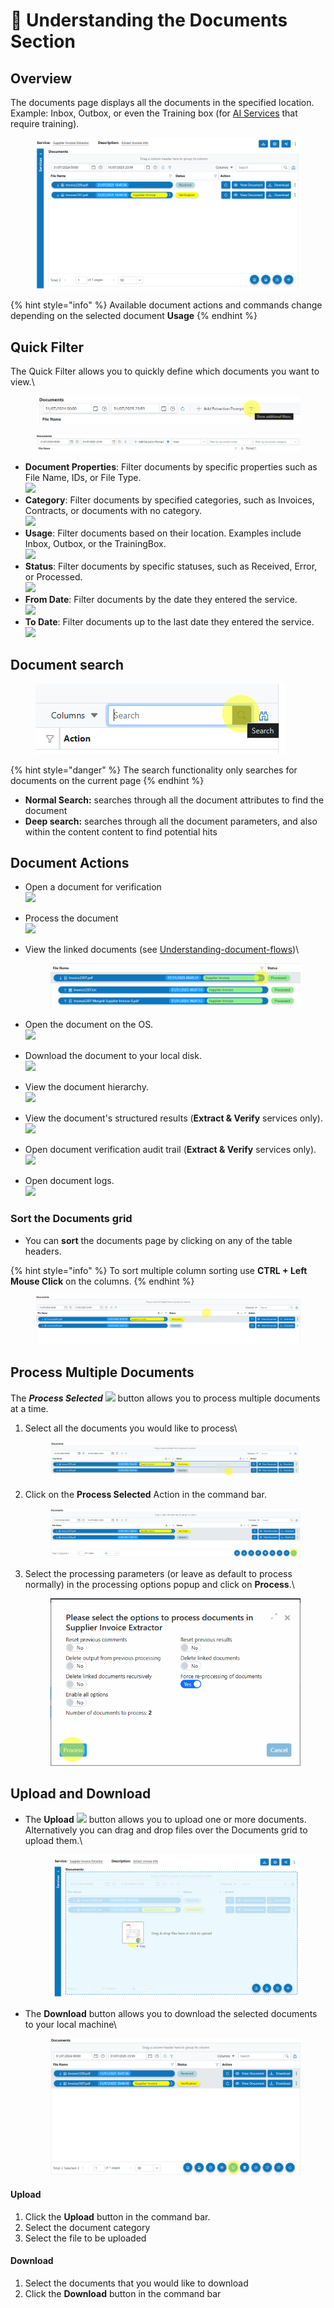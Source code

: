 # 🧠 Understanding the Documents Section

## Overview

The documents page displays all the documents in the specified location. Example: Inbox, Outbox, or even the Training box (for [AI Services](../services/) that require training).

<figure><img src="../assets/image (70).png" alt=""><figcaption></figcaption></figure>

{% hint style="info" %}
Available document actions and commands change depending on the selected document **Usage**
{% endhint %}

## Quick Filter

The Quick Filter allows you to quickly define which documents you want to view.\


<div align="left"><figure><img src="../assets/image (11) (1) (1) (1) (1).png" alt=""><figcaption></figcaption></figure></div>

<figure><img src="../assets/image (12) (1) (1) (1) (1).png" alt=""><figcaption></figcaption></figure>

* **Document Properties**: Filter documents by specific properties such as File Name, IDs, or File Type.\
  ![](<(../assets/image (13) (1) (1) (1) (1).png>)
* **Category**: Filter documents by specified categories, such as Invoices, Contracts, or documents with no category.\
  ![](<(../assets/image (14) (1) (1) (1) (1).png>)
* **Usage**: Filter documents based on their location. Examples include Inbox, Outbox, or the TrainingBox.\
  ![](<(../assets/image (15) (1) (1) (1) (1).png>)
* **Status**: Filter documents by specific statuses, such as Received, Error, or Processed.\
  ![](<(../assets/image (16) (1) (1) (1) (1).png>)
* **From Date**: Filter documents by the date they entered the service.\
  ![](<(../assets/image (17) (1) (1) (1) (1).png>)
* **To Date**: Filter documents up to the last date they entered the service.\
  ![](<(../assets/image (18) (1) (1) (1) (1).png>)

## Document search

<div align="left"><figure><img src="../assets/image (19) (1) (1) (1) (1).png" alt=""><figcaption></figcaption></figure></div>

{% hint style="danger" %}
The search functionality only searches for documents on the current page
{% endhint %}

* **Normal Search:** searches through all the document attributes to find the document
* **Deep search:** searches through all the document parameters, and also within the content content to find potential hits

## Document Actions

* Open a document for verification\
  ![](<(../assets/image (21) (1) (1) (1) (1).png>)
* Process the document\
  ![](<(../assets/image (20) (1) (1) (1) (1).png>)
*   View the linked documents (see [Understanding-document-flows](understanding-document-flows.md))\


    <figure><img src="../assets/image (22) (1) (1) (1).png" alt=""><figcaption></figcaption></figure>
* Open the document on the OS.\
  ![](<(../assets/image (23) (1) (1) (1).png>)
* Download the document to your local disk.\
  ![](<(../assets/image (24) (1) (1) (1).png>)
* View the document hierarchy.\
  ![](<(../assets/image (54) (1).png>)
* View the document's structured results (**Extract & Verify** services only).\
  ![](<(../assets/image (55) (1).png>)
* Open document verification audit trail (**Extract & Verify** services only).\
  ![](<(../assets/image (56) (1).png>)
* Open document logs.\
  ![](<(../assets/image (25) (1) (1) (1).png>)

### Sort the Documents grid

* You can **sort** the documents page by clicking on any of the table headers.

{% hint style="info" %}
To sort multiple column sorting use **CTRL + Left Mouse Click** on the columns.
{% endhint %}

<figure><img src="../assets/image (58) (1).png" alt=""><figcaption></figcaption></figure>

## Process Multiple Documents

The _**Process Selected**&#x20;_&#x20;![](<(../assets/image (59) (1).png>)  button  allows you to process multiple documents at a time.

1.  Select all the documents you would like to process\


    <figure><img src="../assets/image (61) (1).png" alt=""><figcaption></figcaption></figure>
2.  Click on the **Process Selected** Action in the command bar.

    <figure><img src="../assets/image (63) (1).png" alt=""><figcaption></figcaption></figure>
3.  Select the processing parameters (or leave as default to process normally) in the processing options popup and click on **Process**.\


    <div align="left"><figure><img src="../assets/image (64) (1).png" alt=""><figcaption></figcaption></figure></div>

## Upload and Download

*   The **Upload** ![](<(../assets/image (65) (1).png>) button allows you to upload one or more documents. Alternatively you can drag and drop files over the Documents grid to upload them.\


    <figure><img src="../assets/image (66) (1).png" alt=""><figcaption></figcaption></figure>
*   The **Download** button allows you to download the selected documents to your local machine\


    <figure><img src="../assets/image (67) (1).png" alt=""><figcaption></figcaption></figure>

#### Upload

1. Click the **Upload** button in the command bar.
2. Select the document category
3. Select the file to be uploaded

#### Download

1. Select the documents that you would like to download
2. Click the **Download** button in the command bar



